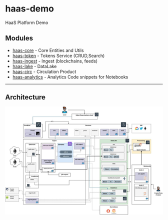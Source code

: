 # haas-demo

HaaS Platform Demo 

## Modules

- [haas-core](haas-core)        - Core Entities and Utils
- [haas-token](haas-token)      - Tokens Service (CRUD,Search)
- [haas-ingest](haas-ingest)    - Ingest (blockchains, feeds)
- [haas-lake](haas-lake)        - DataLake
- [haas-circ](haas-circ)        - Circulation Product
- [haas-analytics](haas-analytics)   - Analytics Code snippets for Notebooks


----
## Architecture

<img src="doc/HaaS-Architecture-Proto.jpg" width="650">

